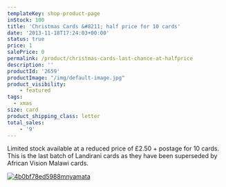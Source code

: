 ```yaml
---
templateKey: shop-product-page
inStock: 100
title: 'Christmas Cards &#8211; half price for 10 cards'
date: '2013-11-18T17:24:03+00:00'
status: true
price: 1
salePrice: 0
permalink: /product/christmas-cards-last-chance-at-halfprice
description: ''
productId: '2659'
productImage: "/img/default-image.jpg"
product_visibility:
    - featured
tags:
  - xmas
size: card
product_shipping_class: letter
total_sales:
    - '9'
---
```

Limited stock available at a reduced price of £2.50 + postage for 10 cards. This is the last batch of Landirani cards as they have been superseded by African Vision Malawi cards.

[![4b0bf78ed5988mnyamata](../../uploads/2013/03/4b0bf78ed5988mnyamata-230x300.jpg)](http://www.africanvision.org.uk/africa-vision-news/wp-content/uploads/2013/03/4b0bf78ed5988mnyamata.jpg)